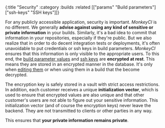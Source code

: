 {:title "Security"
 :category :builds
 :related [["params" "Build parameters"]
           ["ssh-keys" "SSH keys"]]}

For any publicly accessible application, security is important.  *MonkeyCI* is no different.
We generally **advise against using any kind of sensitive or private information** in your builds.
Similarly, it's a bad idea to commit that information in your repositories, especially if
they're public.  But we also realize that in order to do decent integration tests or deployments,
it's often unavoidable to put credentials or ssh keys in build parameters.  *MonkeyCI* ensures
that this information is only visible to the appropriate users.  To this end, the [build
parameter values](params) and [ssh keys](ssh-keys) are **encrypted at rest**.  This means they
are stored in an encrypted manner in the database.  It's only when [editing them](params/) or when
using them in a build that the become decrypted.

The encryption key is safely stored in a vault with strict access restrictions.  In addition,
each customer receives a unique **initialization vector**, which is used to ensure that
encrypted values are also unique and that other customer's users are not able to figure
out your sensitive information.  This initialization vector (and of course the encryption
keys) never leave the backend.  They are not transmitted to clients or other parties in
any way.

This ensures that **your private information remains private**.